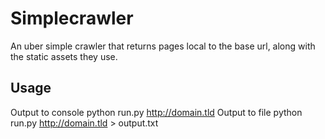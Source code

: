 Simplecrawler
=============

An uber simple crawler that returns pages local to the base url, along with the static assets they use.

Usage
----
Output to console
    python run.py http://domain.tld
Output to file
    python run.py http://domain.tld > output.txt